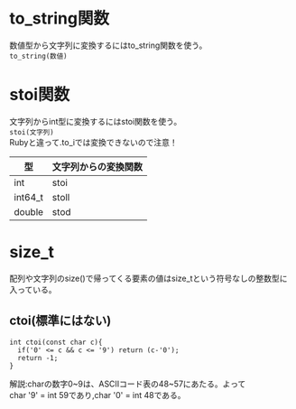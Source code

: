 # to_string関数

数値型から文字列に変換するにはto_string関数を使う。   
`to_string(数値)`

# stoi関数

文字列からint型に変換するにはstoi関数を使う。  
`stoi(文字列)`  
Rubyと違って.to_iでは変換できないので注意！

|型|文字列からの変換関数|
|----|----|
|int|stoi|
|int64_t|stoll|
|double|stod|

# size_t

配列や文字列のsize()で帰ってくる要素の値はsize_tという符号なしの整数型に入っている。

## ctoi(標準にはない)

```
int ctoi(const char c){
  if('0' <= c && c <= '9') return (c-'0');
  return -1;
}
```

解説:charの数字0~9は、ASCIIコード表の48~57にあたる。よって  
char '9' = int 59であり,char '0' = int 48である。  
